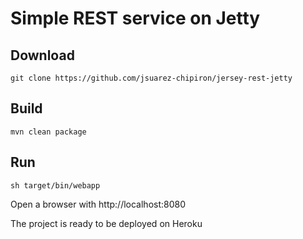 # Simple REST service on Jetty

## Download
```
git clone https://github.com/jsuarez-chipiron/jersey-rest-jetty
```
## Build
```
mvn clean package
```
## Run
```
sh target/bin/webapp
```
Open a browser with http://localhost:8080

The project is ready to be deployed on Heroku
